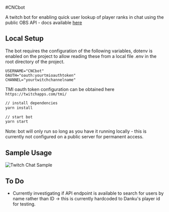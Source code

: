 #CNCbot

A twitch bot for enabling quick user lookup of player ranks in chat using the public OBS API - docs available [here](https://cnc.community/news/official-news/new-streamer-cc-remastered-apis-available-for-obs)

## Local Setup

The bot requires the configuration of the following variables, dotenv is enabled on the project to allow reading these from a local file .env in the root directory of the project.

```
USERNAME="CNCbot"
OAUTH="oauth:yourtmioauthtoken"
CHANNEL="yourtwitchchannelname"
```

TMI oauth token configuration can be obtained here `https://twitchapps.com/tmi/`

```bash
// install dependencies
yarn install

// start bot
yarn start
```

Note: bot will only run so long as you have it running locally - this is currently not configured on a public server for permanent access.


## Sample Usage

![Twitch Chat Sample](/screenshot.png")

## To Do

* Currently investigating if API endpoint is available to search for users by name rather than ID -> this is currently hardcoded to Danku's player id for testing.
